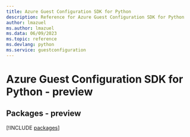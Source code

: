 ```yaml
---
title: Azure Guest Configuration SDK for Python
description: Reference for Azure Guest Configuration SDK for Python
author: lmazuel
ms.author: lmazuel
ms.data: 06/09/2023
ms.topic: reference
ms.devlang: python
ms.service: guestconfiguration
---
```

# Azure Guest Configuration SDK for Python - preview
## Packages - preview
[!INCLUDE [packages](guest-configuration-index.md)]